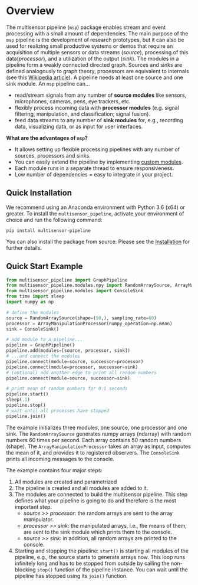 # Overview

The multisensor pipeline (`msp`) package enables stream and event processing with a small amount of dependencies.
The main purpose of the `msp` pipeline is the development of research prototypes, but it can also be used for realizing small productive systems or demos that require an acquisition of multiple sensors or data streams (*source*), processing of this data(*processor*), and a utilization of the output (*sink*).
The modules in a pipeline form a weakly connected directed graph.
Sources and sinks are defined analogously to graph theory, processors are equivalent to internals (see this [Wikipedia article](https://en.wikipedia.org/wiki/Directed_graph#Indegree_and_outdegree)).
A pipeline needs at least one source and one sink module.
An `msp` pipeline can...

- read/stream signals from any number of **source modules** like sensors, microphones, cameras, pens, eye trackers, etc.
- flexibly process incoming data with **processor modules** (e.g. signal filtering, manipulation, and classification; signal fusion).
- feed data streams to any number of **sink modules** for, e.g., recording data, visualizing data, or as input for user interfaces.

**What are the advantages of `msp`?** 

* It allows setting up flexible processing pipelines with any number of sources, processors and sinks.
* You can easily extend the pipeline by implementing [custom modules](custom-modules).
* Each module runs in a separate thread to ensure responsiveness.
* Low number of dependencies = easy to integrate in your project.

## Quick Installation

We recommend using an Anaconda environment with Python 3.6 (x64) or greater.
To install the `multisensor_pipeline`, activate your environment of choice and run the following command:

```shell
pip install multisensor-pipeline
```

You can also install the package from source:
Please see the [Installation](installation.md) for further details.

## Quick Start Example

```python
from multisensor_pipeline import GraphPipeline
from multisensor_pipeline.modules.npy import RandomArraySource, ArrayManipulationProcessor
from multisensor_pipeline.modules import ConsoleSink
from time import sleep
import numpy as np

# define the modules
source = RandomArraySource(shape=(50,), sampling_rate=60)
processor = ArrayManipulationProcessor(numpy_operation=np.mean)
sink = ConsoleSink()

# add module to a pipeline...
pipeline = GraphPipeline()
pipeline.add(modules=[source, processor, sink])
# ...and connect the modules
pipeline.connect(module=source, successor=processor)
pipeline.connect(module=processor, successor=sink)
# (optional) add another edge to print all random numbers
pipeline.connect(module=source, successor=sink)

# print mean of random numbers for 0.1 seconds
pipeline.start()
sleep(.1)
pipeline.stop()
# wait until all processes have stopped
pipeline.join()  
```

The example initializes three modules, one source, one processor and one sink.
The `RandomArraySource` generates numpy arrays (ndarray) with random numbers 60 times per second.
Each array contains 50 random numbers (shape).
The `ArrayManipulationProcessor` takes an array as input, computes the mean of it, and provides it to registered observers.
The `ConsoleSink` prints all incoming messages to the console.

The example contains four major steps:
 
1.  All modules are created and parametrized
2.  The pipeline is created and all modules are added to it.
3.  The modules are connected to build the multisensor pipeline.
    This step defines what your pipeline is going to do and therefore is the most important step.
    - *source >> processor*: the random arrays are sent to the array manipulator.
    - *processor >> sink*: the manipulated arrays, i.e., the means of them, are sent to the sink module which prints them to the console.
    - *source >> sink*: in addition, all random arrays are printed to the console.
4. Starting and stopping the pipeline: `start()` is starting all modules of the pipeline, e.g., the source starts to generate arrays now.
   This loop runs infinitely long and has to be stopped from outside by calling the non-blocking `stop()` function of the pipeline instance.
   You can wait until the pipeline has stopped using its `join()` function.
